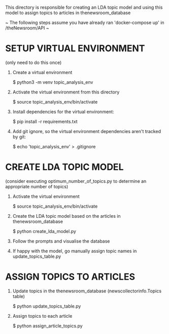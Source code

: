 This directory is responsible for creating an LDA topic model
and using this model to assign topics to articles in thenewsroom_database

~ The following steps assume you have already ran 'docker-compose up' in /theNewsroom/API ~

# SETUP VIRTUAL ENVIRONMENT #
 (only need to do this once) 

1. Create a virtual environment 
	
	$ python3 -m venv topic_analysis_env

2. Activate the virtual environment from this directory

	$ source topic_analysis_env/bin/activate 

3. Install dependencies for the virtual environment:
	
	$ pip install -r requirements.txt

4. Add git ignore, so the virtual environment dependencies aren't tracked by git:

	$ echo 'topic_analysis_env' > .gitignore

# CREATE LDA TOPIC MODEL #
(consider executing optimum_number_of_topics.py to determine an appropriate number of topics)

1. Activate the virtual environment 

	$ source topic_analysis_env/bin/activate

2. Create the LDA topic model based on the articles in thenewsroom_database

	$ python create_lda_model.py

3. Follow the prompts and visualise the database

4. If happy with the model, go manually assign topic names in update_topics_table.py

# ASSIGN TOPICS TO ARTICLES #

1. Update topics in the thenewsroom_database (newscollectorinfo.Topics table)

	$ python update_topics_table.py

2. Assign topics to each article

	$ python assign_article_topics.py























